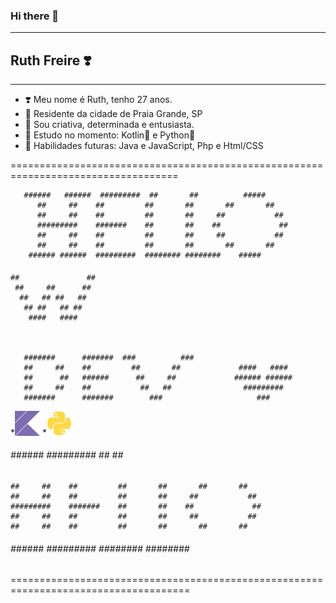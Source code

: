 ### Hi there 👋

<!--
**Ruths2/Ruths2** is a ✨ _special_ ✨ repository because its `README.md` (this file) appears on your GitHub profile.

Here are some ideas to get you started:

- 🔭 I’m currently working on ...
- 🌱 I’m currently learning ...
- 👯 I’m looking to collaborate on ...
- 🤔 I’m looking for help with ...
- 💬 Ask me about ...
- 📫 How to reach me: ...
- 😄 Pronouns: ...
- ⚡ Fun fact: ...
-->
_________________________________________________________ 

## **Ruth Freire ❣️**                    

_________________________________________________________ 

- ❣️ Meu nome é Ruth, tenho 27 anos.
- 🌆 Residente da cidade de Praia Grande, SP
- 💬 Sou criativa, determinada e entusiasta.
- 🌱 Estudo no momento: Kotlin💚 e Python🧡
- 🚀 Habilidades futuras: Java e JavaScript, Php e Html/CSS

===================================================================================
      
      
      
       ######   ######  #########  ##       ##          #####
          ##     ##    ##         ##       ##       ##       ##
          ##     ##    ##         ##       ##     ##           ##              
          #########    #######    ##       ##    ##             ##                         
          ##     ##    ##         ##       ##     ##           ##
          ##     ##    ##         ##       ##       ##       ##
        ###### ######  #########  ######## ########    #####    
      
                    
####                  ####
    ##               ##
     ##     ##      ##
      ##   ## ##   ##
       ## ##   ## ##
        ####   ####
      
      
      
       #######      #######  ###          ###    
       ##     ##    ##         ##       ##             ####   ####
       ##      ##   ######      ##     ##             ###### ######
       ##     ##    ##           ##   ##                #########
       #######      #######        ###                     ###
                                                    
                                                    
                                                            
         
        
  *<img height="40" src="https://raw.githubusercontent.com/devicons/devicon/master/icons/kotlin/kotlin-plain.svg">     *<img height="40" src="https://raw.githubusercontent.com/devicons/devicon/master/icons/python/python-plain.svg">


                                                          
                                                            
  ###### ######  #########  ##       ##          #####
    ##     ##    ##         ##       ##       ##       ##
    ##     ##    ##         ##       ##     ##           ##              
    #########    #######    ##       ##    ##             ##                         
    ##     ##    ##         ##       ##     ##           ##
    ##     ##    ##         ##       ##       ##       ##
  ###### ######  #########  ######## ########    #####                                                      

=====================================================================================
